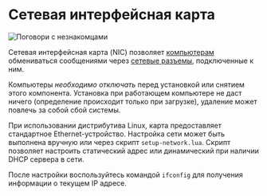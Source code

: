 # Сетевая интерфейсная карта
![Поговори с незнакомцами](item:oc2:network_interface_card)

Сетевая интерфейсная карта (NIC) позволяет [компьютерам](../block/computer.md) обмениваться сообщениями через [сетевые разъемы](../block/network_connector.md), подключенные к ним.

Компьютеры *необходимо отключать* перед установкой или снятием этого компонента. Установка при работающем компьютере не даст ничего (определение происходит только при загрузке), удаление может повлечь за собой сбой системы.

При использовании дистрибутива Linux, карта предоставляет стандартное Ethernet-устройство. Настройка сети может быть выполнена вручную или через скрипт `setup-network.lua`. Скрипт позволяет настроить статический адрес или динамический при наличии DHCP сервера в сети.

После настройки воспользуйтесь командой `ifconfig` для получения информации о текущем IP адресе.